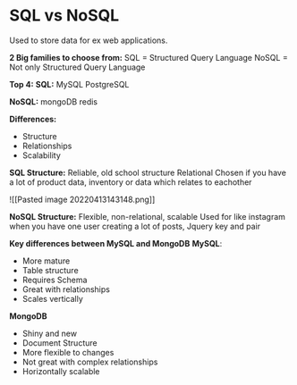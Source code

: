 # SQL vs NoSQL

Used to store data for ex web applications.

**2 Big families to choose from:** SQL = Structured Query Language NoSQL = Not only Structured Query Language

**Top 4:** **SQL:** MySQL PostgreSQL

**NoSQL:** mongoDB redis

**Differences:**

* Structure
* Relationships
* Scalability

**SQL Structure:** Reliable, old school structure Relational Chosen if you have a lot of product data, inventory or data which relates to eachother

!\[\[Pasted image 20220413143148.png]]

**NoSQL Structure:** Flexible, non-relational, scalable Used for like instagram when you have one user creating a lot of posts, Jquery key and pair

**Key differences between MySQL and MongoDB** **MySQL**:

* More mature
* Table structure
* Requires Schema
* Great with relationships
* Scales vertically

**MongoDB**

* Shiny and new
* Document Structure
* More flexible to changes
* Not great with complex relationships
* Horizontally scalable
